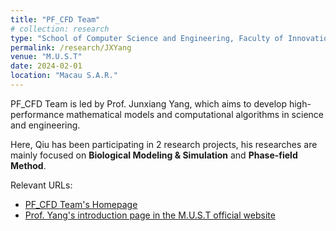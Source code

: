 ```yaml
---
title: "PF_CFD Team"
# collection: research
type: "School of Computer Science and Engineering, Faculty of Innovation Engineering"
permalink: /research/JXYang
venue: "M.U.S.T"
date: 2024-02-01
location: "Macau S.A.R."
---
```


PF_CFD Team is led by Prof. Junxiang Yang, which aims to develop high-performance mathematical models and computational algorithms in science and engineering. 

Here, Qiu has been participating in 2 research projects, his researches are mainly focused on **Biological Modeling & Simulation** and **Phase-field Method**.

Relevant URLs:
* [PF_CFD Team's Homepage](https://cfdyang521.github.io)
* [Prof. Yang's introduction page in the M.U.S.T official website](https://fie.must.edu.mo/id-1444/person/view/id-1476.html)


